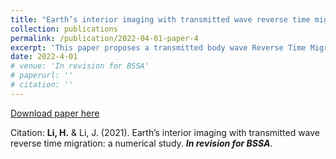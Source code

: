 ```yaml
---
title: "Earth’s interior imaging with transmitted wave reverse time migration: a numerical study"
collection: publications
permalink: /publication/2022-04-01-paper-4
excerpt: 'This paper proposes a transmitted body wave Reverse Time Migration method.'
date: 2022-4-01
# venue: 'In revision for BSSA'
# paperurl: ''
# citation: ''
---
```

[Download paper here]()

Citation: **Li, H.** & Li, J. (2021). Earth’s interior imaging with transmitted wave reverse time migration: a numerical study. ***In revision for BSSA***.
